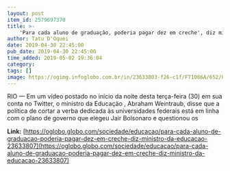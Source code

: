 ```yaml
---
layout: post
item_id: 2579697370
title: >-
    'Para cada aluno de graduação, poderia pagar dez em creche', diz ministro da Educação
author: Tatu D'Oquei
date: 2019-04-30 22:45:00
pub_date: 2019-04-30 22:45:00
time_added: 2019-05-02 19:36:04
category: 
tags: []
image: https://ogimg.infoglobo.com.br/in/23633803-f26-c1f/FT1086A/652/82125736_BSBBrasiliaBrasil09-04-2019PAPresidente-Jair-Bolsonaro-durante-cerimonia-de.jpg
---
```


RIO — Em um vídeo postado no início da noite desta terça-feira (30) em sua conta no Twitter, o ministro da Educação , Abraham Weintraub, disse que a política de cortar a verba dedicada às universidades federais está em linha com o plano de governo que elegeu Jair Bolsonaro e questionou os

**Link:** [https://oglobo.globo.com/sociedade/educacao/para-cada-aluno-de-graduacao-poderia-pagar-dez-em-creche-diz-ministro-da-educacao-23633807](https://oglobo.globo.com/sociedade/educacao/para-cada-aluno-de-graduacao-poderia-pagar-dez-em-creche-diz-ministro-da-educacao-23633807)

